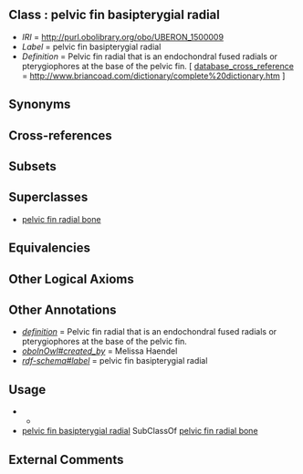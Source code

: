 
## Class : pelvic fin basipterygial radial

 * *IRI* = http://purl.obolibrary.org/obo/UBERON_1500009
 * *Label* = pelvic fin basipterygial radial
 * *Definition* = Pelvic fin radial that is an endochondral fused radials or pterygiophores at the base of the pelvic fin. [ [database_cross_reference](../../ef/oboInOwl#hasDbXref.md) = http://www.briancoad.com/dictionary/complete%20dictionary.htm ]

## Synonyms


## Cross-references


## Subsets


## Superclasses

 * [pelvic fin radial bone](../../UBERON/08/UBERON_2000508.md)

## Equivalencies


## Other Logical Axioms


## Other Annotations

 * *[definition](../../IAO/15/IAO_0000115.md)* = Pelvic fin radial that is an endochondral fused radials or pterygiophores at the base of the pelvic fin.
 * *[oboInOwl#created_by](../../oboInOwl#created/by/oboInOwl#created_by.md)* = Melissa Haendel
 * *[rdf-schema#label](../../el/rdf-schema#label.md)* = pelvic fin basipterygial radial

## Usage

 * -
 * [pelvic fin basipterygial radial](../../UBERON/09/UBERON_1500009.md) SubClassOf [pelvic fin radial bone](../../UBERON/08/UBERON_2000508.md)

## External Comments

